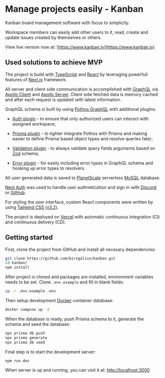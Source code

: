 # Manage projects easily - Kanban

Kanban board management software with focus to simplicity.

Workspace members can easily add other users to it, read, create and update issues created by themselves or others.

View live version now at: [https://www.kanban.lv](https://www.kanban.lv)

## Used solutions to achieve MVP

The project is build with [TypeScript](https://www.typescriptlang.org) and [React](https://reactjs.org) by leveraging powerfull features of [Next.js](https://nextjs.org) framework.

All server and client side communication is accomplished with [GraphQL](https://graphql.org) via [Apollo Client](https://www.apollographql.com) and [Apollo Server](https://www.apollographql.com). Client side fetched data is memory cached and after each request is updated with latest information.

GraphQL schema is built by using [Pothos GraphQL](https://pothos-graphql.dev) with additional plugins:

- [Auth plugin](https://pothos-graphql.dev/docs/plugins/scope-auth) - to ensure that only authorized users can interact with assigned workspace;

- [Prisma plugin](https://pothos-graphql.dev/docs/plugins/prisma) - to tighter integrate Pothos with Prisma and making easier to define Prisma based object types and resolve queries fater;

- [Validation plugin](https://pothos-graphql.dev/docs/plugins/validation) - to always validate query fields arguments based on [Zod](https://zod.dev) schema;

- [Error plugin](https://pothos-graphql.dev/docs/plugins/errors) - for easily including error types in GraphQL schema and hooking up error types to resolvers.

All user generated data is saved to [PlanetScale](https://planetscale.com) serverless [MySQL](https://www.mysql.com) database.

[Next Auth](https://next-auth.js.org) was used to handle user authnetication and sign in with [Discord](https://discord.com) or [GitHub](https://github.com).

For styling the user interface, custom React components were written by using [Tailwind CSS](https://tailwindcss.com/) [(v3.2)](https://tailwindcss.com/blog/tailwindcss-v3-2).

The project is deployed on [Vercel](https://vercel.com) with automatic continuous integration (CI) and continuous delivery (CD).

## Getting started

First, clone the project from GitHub and install all necesary dependencies:

```bash
git clone https://github.com/birzgalisn/kanban.git
cd kanban/
npm install
```

After project is cloned and packages are installed, environment variables needs to be set. Clone `.env.example` and fill in blank fields:

```bash
cp -r .env.example .env
```

Then setup development [Docker](https://www.docker.com) container database:

```bash
docker compose up -d
```

When the database is ready, push Prisma schema to it, generate the schema and seed the database:

```bash
npx prisma db push
npx prisma generate
npx prisma db seed
```

Final step is to start the development server:

```bash
npm run dev
```

When server is up and running, you can visit it at: [http://localhost:3000](http://localhost:3000/)
